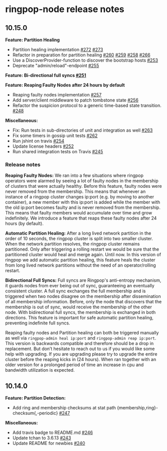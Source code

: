 ringpop-node release notes
==========================

10.15.0
-------

**Feature: Partition Healing**
* Partition healing implementation [#272](https://github.com/uber/ringpop-node/pull/272) [#273](https://github.com/uber/ringpop-node/pull/273)
* Refactor in preparation for partition healing [#260](https://github.com/uber/ringpop-node/pull/260) [#259](https://github.com/uber/ringpop-node/pull/259) [#258](https://github.com/uber/ringpop-node/pull/258) [#266](https://github.com/uber/ringpop-node/pull/266)
* Use a DiscoverProvider-function to discover the bootstrap hosts [#253](https://github.com/uber/ringpop-node/pull/253)
* Deprecate "admin/reload"-endpoint [#255](https://github.com/uber/ringpop-node/pull/255)

**Feature: Bi-directional full syncs [#251](https://github.com/uber/ringpop-node/pull/251)**

**Feature: Reaping Faulty Nodes after 24 hours by default**
* Reaping faulty nodes implementation [#257](https://github.com/uber/ringpop-node/pull/257)
* Add server/client middleware to patch tombstone state [#256](https://github.com/uber/ringpop-node/pull/256)
* Refactor the suspicion protocol to a generic time-based state transition. [#248](https://github.com/uber/ringpop-node/pull/248)


**Miscellaneous:**
* Fix: Run tests in sub-directories of unit and integration as well [#263](https://github.com/uber/ringpop-node/pull/263)
* Fix some timers in gossip unit tests [#262](https://github.com/uber/ringpop-node/pull/262)
* Run jshint on travis [#254](https://github.com/uber/ringpop-node/pull/254)
* Update license headers [#252](https://github.com/uber/ringpop-node/pull/252)
* Run shared integration tests on Travis [#245](https://github.com/uber/ringpop-node/pull/245)

### Release notes
**Reaping Faulty Nodes:**
We ran into a few situations where ringpop operators were alarmed by seeing a lot of faulty nodes in the membership of clusters that were actually healthy. Before this feature, faulty nodes were never removed from the membership. This means that whenever an instance of a ringpop cluster changes ip:port (e.g. by moving to another container), a new member with this ip:port is added while the member with the old ip:port becomes faulty and is never removed from the membership. This means that faulty members would accumulate over time and grow indefinitely. We introduce a feature that reaps these faulty nodes after 24 hours (by default).

**Automatic Partition Healing:**
After a long lived network partition in the order of 10 seconds, the ringpop cluster is split into two smaller cluster. When the network partition resolves, the ringpop cluster remains partitioned. Only after triggering a rolling restart we would be sure that the partitioned cluster would heal and merge again. Until now. In this version of ringpop we add automatic partition healing, this feature heals the cluster from long lived network partitions without the need of an operator/rolling restart.

**Bidirectional Full Syncs:**
Full syncs are Ringpop's anti-entropy mechanism, it guards nodes from ever being out of sync, guaranteeing an eventually consistent cluster. A full sync exchanges the full membership and is triggered when two nodes disagree on the membership after dissemination of all membership information. Before, only the node that discovers that the membership is out of sync, would receive the membership of the other node. With bidirectional full syncs, the membership is exchanged in both directions. This feature is important for safe automatic partition healing, preventing indefinite full syncs.

Reaping faulty nodes and Partition healing can both be triggered manually as well via `ringpop-admin heal ip:port` and `ringpop-admin reap ip:port`. This version is backwards compatible and therefore should be a drop in replacement. But don’t hesitate to reach out to us if you would like some help with upgrading. If you are upgrading please try to upgrade the entire cluster before the reaping kicks in (24 hours). When ran together with an older version for a prolonged period of time an increase in cpu and bandwidth utilization is expected.

10.14.0
-------

**Feature: Partition Detection:**
* Add ring and membership checksums at stat path {membership,ring}-checksum{,-periodic} [#247](https://github.com/uber/ringpop-node/pull/247)

**Miscellaneous:**
* Add travis badge to README.md [#246](https://github.com/uber/ringpop-node/pull/246)
* Update tchan to 3.6.13 [#243](https://github.com/uber/ringpop-node/pull/243)
* Update README for newbies [#240](https://github.com/uber/ringpop-node/pull/240)


